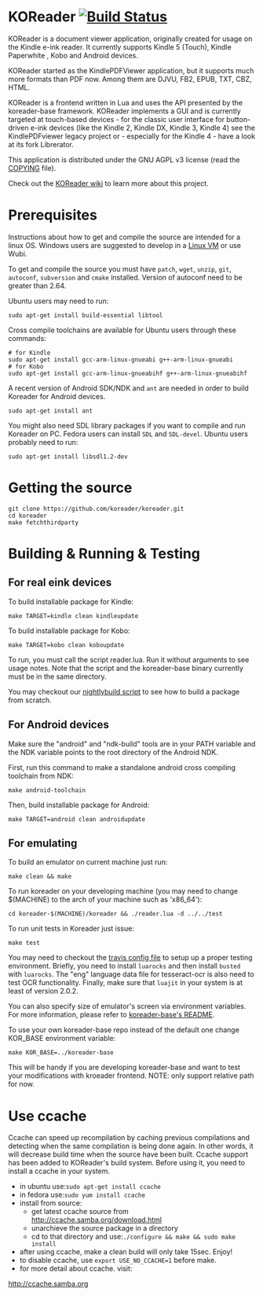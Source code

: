 KOReader [![Build Status][travis-icon]][travis-link]
========

KOReader is a document viewer application, originally created for usage on the
Kindle e-ink reader. It currently supports Kindle 5 (Touch), Kindle Paperwhite
, Kobo and Android devices.

KOReader started as the KindlePDFViewer application, but it supports much more
formats than PDF now. Among them are DJVU, FB2, EPUB, TXT, CBZ, HTML.

KOReader is a frontend written in Lua and uses the API presented by the
koreader-base framework. KOReader implements a GUI and is currently targeted
at touch-based devices - for the classic user interface for button-driven
e-ink devices (like the Kindle 2, Kindle DX, Kindle 3, Kindle 4) see the
KindlePDFviewer legacy project or - especially for the Kindle 4 - have a look
at its fork Librerator.

This application is distributed under the GNU AGPL v3 license (read the [COPYING](COPYING) file).

Check out the [KOReader wiki](https://github.com/koreader/koreader/wiki) to learn 
more about this project.

Prerequisites
========

Instructions about how to get and compile the source are intended for a linux
OS. Windows users are suggested to develop in a [Linux VM][linux-vm] or use Wubi.

To get and compile the source you must have `patch`, `wget`, `unzip`, `git`, `autoconf`, 
`subversion` and `cmake` installed. Version of autoconf need to be greater than 2.64.

Ubuntu users may need to run:
```
sudo apt-get install build-essential libtool
```

Cross compile toolchains are available for Ubuntu users through these commands:
```
# for Kindle
sudo apt-get install gcc-arm-linux-gnueabi g++-arm-linux-gnueabi
# for Kobo
sudo apt-get install gcc-arm-linux-gnueabihf g++-arm-linux-gnueabihf
```

A recent version of Android SDK/NDK and `ant` are needed in order to build Koreader for Android
devices.
```
sudo apt-get install ant
```

You might also need SDL library packages if you want to compile and run 
Koreader on PC. Fedora users can install `SDL` and `SDL-devel`.
Ubuntu users probably need to run:
```
sudo apt-get install libsdl1.2-dev
```

Getting the source
========

```
git clone https://github.com/koreader/koreader.git
cd koreader
make fetchthirdparty
```


Building & Running & Testing
========

For real eink devices
---------------------

To build installable package for Kindle:
```
make TARGET=kindle clean kindleupdate
```

To build installable package for Kobo:
```
make TARGET=kobo clean koboupdate
```

To run, you must call the script reader.lua. Run it without arguments to see
usage notes. Note that the script and the koreader-base binary currently must
be in the same directory.

You may checkout our [nightlybuild script][nb-script] to see how to build a
package from scratch.

For Android devices
-------------------

Make sure the "android" and "ndk-build" tools are in your PATH variable
and the NDK variable points to the root directory of the Android NDK.

First, run this command to make a standalone android cross compiling toolchain
from NDK:
```
make android-toolchain
```

Then, build installable package for Android:
```
make TARGET=android clean androidupdate
```

For emulating
-------------

To build an emulator on current machine just run:
```
make clean && make
```

To run koreader on your developing machine 
(you may need to change $(MACHINE) to the arch of your machine such as 'x86_64'):
```
cd koreader-$(MACHINE)/koreader && ./reader.lua -d ../../test
```

To run unit tests in Koreader just issue:
```
make test
```

You may need to checkout the [travis config file][travis-conf] to setup up
a proper testing environment. Briefly, you need to install `luarocks` and 
then install `busted` with `luarocks`. The "eng" language data file for 
tesseract-ocr is also need to test OCR functionality. Finally, make sure
that `luajit` in your system is at least of version 2.0.2.

You can also specify size of emulator's screen via environment variables.
For more information, please refer to [koreader-base's README][base-readme].

To use your own koreader-base repo instead of the default one change KOR_BASE
environment variable:
```
make KOR_BASE=../koreader-base
```

This will be handy if you are developing koreader-base and want to test your
modifications with kroeader frontend. NOTE: only support relative path for now.


Use ccache
==========

Ccache can speed up recompilation by caching previous compilations and detecting
when the same compilation is being done again. In other words, it will decrease
build time when the source have been built. Ccache support has been added to
KOReader's build system. Before using it, you need to install a ccache in your
system.

* in ubuntu use:`sudo apt-get install ccache`
* in fedora use:`sudo yum install ccache`
* install from source:
  * get latest ccache source from http://ccache.samba.org/download.html
  * unarchieve the source package in a directory
  * cd to that directory and use:`./configure && make && sudo make install`
* after using ccache, make a clean build will only take 15sec. Enjoy!
* to disable ccache, use `export USE_NO_CCACHE=1` before make.
* for more detail about ccache. visit:

http://ccache.samba.org


[base-readme]:https://github.com/koreader/koreader-base/blob/master/README.md
[nb-script]:https://github.com/koreader/koreader-misc/blob/master/koreader-nightlybuild/koreader-nightlybuild.sh
[travis-icon]:https://travis-ci.org/koreader/koreader.png?branch=master
[travis-link]:https://travis-ci.org/koreader/koreader
[travis-conf]:https://github.com/koreader/koreader-base/blob/master/.travis.yml
[linux-vm]:http://www.howtogeek.com/howto/11287/how-to-run-ubuntu-in-windows-7-with-vmware-player/

